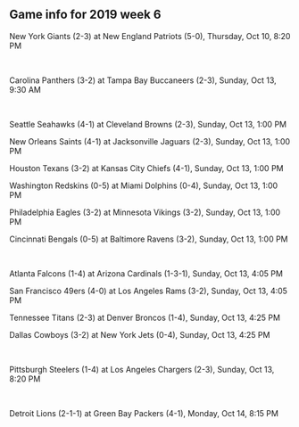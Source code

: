 ## Game info for 2019 week 6
New York Giants (2-3) at New England Patriots (5-0), Thursday, Oct 10, 8:20 PM


<br/>

Carolina Panthers (3-2) at Tampa Bay Buccaneers (2-3), Sunday, Oct 13, 9:30 AM


<br/>

Seattle Seahawks (4-1) at Cleveland Browns (2-3), Sunday, Oct 13, 1:00 PM

New Orleans Saints (4-1) at Jacksonville Jaguars (2-3), Sunday, Oct 13, 1:00 PM

Houston Texans (3-2) at Kansas City Chiefs (4-1), Sunday, Oct 13, 1:00 PM

Washington Redskins (0-5) at Miami Dolphins (0-4), Sunday, Oct 13, 1:00 PM

Philadelphia Eagles (3-2) at Minnesota Vikings (3-2), Sunday, Oct 13, 1:00 PM

Cincinnati Bengals (0-5) at Baltimore Ravens (3-2), Sunday, Oct 13, 1:00 PM


<br/>

Atlanta Falcons (1-4) at Arizona Cardinals (1-3-1), Sunday, Oct 13, 4:05 PM

San Francisco 49ers (4-0) at Los Angeles Rams (3-2), Sunday, Oct 13, 4:05 PM

Tennessee Titans (2-3) at Denver Broncos (1-4), Sunday, Oct 13, 4:25 PM

Dallas Cowboys (3-2) at New York Jets (0-4), Sunday, Oct 13, 4:25 PM


<br/>

Pittsburgh Steelers (1-4) at Los Angeles Chargers (2-3), Sunday, Oct 13, 8:20 PM


<br/>

Detroit Lions (2-1-1) at Green Bay Packers (4-1), Monday, Oct 14, 8:15 PM

